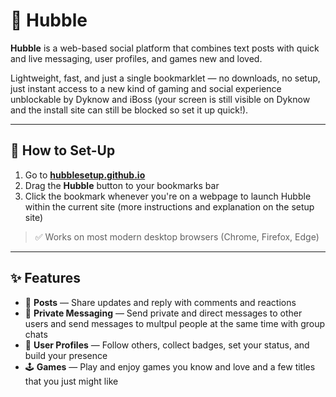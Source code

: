 # 🌌 Hubble

**Hubble** is a web-based social platform that combines text posts with quick and live messaging, user profiles, and games new and loved.

Lightweight, fast, and just a single bookmarklet — no downloads, no setup, just instant access to a new kind of gaming and social experience unblockable by Dyknow and iBoss (your screen is still visible on Dyknow and the install site can still be blocked so set it up quick!).

---

## 🚀 How to Set-Up

1. Go to **[hubblesetup.github.io](https://hubblesetup.github.io)**
2. Drag the **Hubble** button to your bookmarks bar
3. Click the bookmark whenever you're on a webpage to launch Hubble within the current site
(more instructions and explanation on the setup site)
> ✅ Works on most modern desktop browsers (Chrome, Firefox, Edge)

---

## ✨ Features

- 📢 **Posts** — Share updates and reply with comments and reactions
- 💬 **Private Messaging** — Send private and direct messages to other users and send messages to multpul people at the same time with group chats
- 👤 **User Profiles** — Follow others, collect badges, set your status, and build your presence
- 🕹️ **Games** — Play and enjoy games you know and love and a few titles that you just might like
